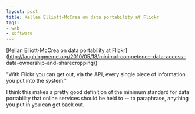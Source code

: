 ```yaml
---
layout: post
title: Kellan Elliott-McCrea on data portability at Flickr
tags:
- web
- software
---
```

[Kellan Elliott-McCrea on data portability at
Flickr](http://laughingmeme.org/2010/05/18/minimal-competence-data-access-
data-ownership-and-sharecropping/)

"With Flickr you can get out, via the API, every single piece of information
you put into the system."

I think this makes a pretty good definition of the minimum standard for data
portability that online services should be held to -- to paraphrase, anything
you put in you can get back out.

